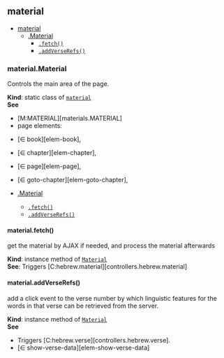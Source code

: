 <a name="module_material"></a>

## material

* [material](#module_material)
    * [.Material](#module_material.Material)
        * [`.fetch()`](#module_material.Material+fetch)
        * [`.addVerseRefs()`](#module_material.Material+addVerseRefs)

<a name="module_material.Material"></a>

### material.Material
Controls the main area of the page.

**Kind**: static class of [<code>material</code>](#module_material)  
**See**

- [M:MATERIAL][materials.MATERIAL]
- page elements:
*    [∈ book][elem-book],
*    [∈ chapter][elem-chapter],
*    [∈ page][elem-page],
*    [∈ goto-chapter][elem-goto-chapter],


* [.Material](#module_material.Material)
    * [`.fetch()`](#module_material.Material+fetch)
    * [`.addVerseRefs()`](#module_material.Material+addVerseRefs)

<a name="module_material.Material+fetch"></a>

#### material.fetch()
get the material by AJAX if needed, and process the material afterwards

**Kind**: instance method of [<code>Material</code>](#module_material.Material)  
**See**: Triggers [C:hebrew.material][controllers.hebrew.material]  
<a name="module_material.Material+addVerseRefs"></a>

#### material.addVerseRefs()
add a click event to the verse number by which
linguistic features for the words in that verse
can be retrieved from the server.

**Kind**: instance method of [<code>Material</code>](#module_material.Material)  
**See**

- Triggers [C:hebrew.verse][controllers.hebrew.verse].
- [∈ show-verse-data][elem-show-verse-data]


